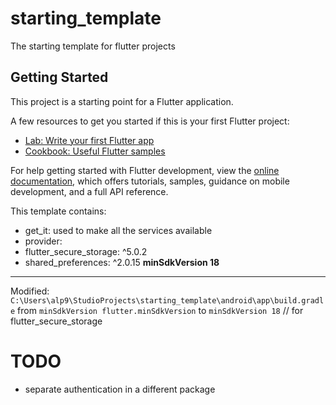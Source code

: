 # starting_template

The starting template for flutter projects

## Getting Started

This project is a starting point for a Flutter application.

A few resources to get you started if this is your first Flutter project:

- [Lab: Write your first Flutter app](https://docs.flutter.dev/get-started/codelab)
- [Cookbook: Useful Flutter samples](https://docs.flutter.dev/cookbook)

For help getting started with Flutter development, view the
[online documentation](https://docs.flutter.dev/), which offers tutorials,
samples, guidance on mobile development, and a full API reference.

This template contains:
- get_it: used to make all the services available
- provider:
- flutter_secure_storage: ^5.0.2
- shared_preferences: ^2.0.15 **minSdkVersion 18**

-----------------------------------------
Modified: 
`C:\Users\alp9\StudioProjects\starting_template\android\app\build.gradle`
from `minSdkVersion flutter.minSdkVersion` to `minSdkVersion 18` // for flutter_secure_storage 

# TODO 
- separate authentication in a different package